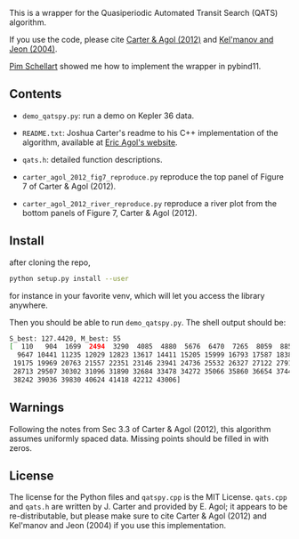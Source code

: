 This is a wrapper for the Quasiperiodic Automated Transit Search (QATS)
algorithm.

If you use the code, please cite [Carter & Agol (2012)](https://arxiv.org/abs/1210.5136) and 
[Kel'manov and Jeon (2004)](http://ieeexplore.ieee.org/document/1268358/).

[Pim Schellart](https://github.com/pschella) showed me how to implement the
wrapper in pybind11.

## Contents

  * `demo_qatspy.py`: run a demo on Kepler 36 data.

  * `README.txt`: Joshua Carter's readme to his C++ implementation of the
    algorithm, available at
  [Eric Agol's website](http://faculty.washington.edu/agol/QATS/).

  * `qats.h`: detailed function descriptions.

  * `carter_agol_2012_fig7_reproduce.py` reproduce the top panel of Figure 7 of
    Carter & Agol (2012).

  * `carter_agol_2012_river_reproduce.py` reproduce a river plot from the
    bottom panels of Figure 7, Carter & Agol (2012).

## Install

after cloning the repo,
```bash
python setup.py install --user
```
for instance in your favorite venv, which will let you access the library
anywhere.

Then you should be able to run `demo_qatspy.py`. The shell output should be:
```bash
S_best: 127.4420, M_best: 55
[  110   904  1699  2494  3290  4085  4880  5676  6470  7265  8059  8853
  9647 10441 11235 12029 12823 13617 14411 15205 15999 16793 17587 18381
 19175 19969 20763 21557 22351 23146 23941 24736 25532 26327 27122 27917
 28713 29507 30302 31096 31890 32684 33478 34272 35066 35860 36654 37448
 38242 39036 39830 40624 41418 42212 43006]
```

## Warnings

Following the notes from Sec 3.3 of Carter & Agol (2012), this algorithm
assumes uniformly spaced data. Missing points should be filled in with zeros.

## License

The license for the Python files and `qatspy.cpp` is the MIT License.
`qats.cpp` and `qats.h` are written by J. Carter and provided by E. Agol; it
appears to be re-distributable, but please make sure to cite Carter & Agol
(2012) and Kel'manov and Jeon (2004) if you use this implementation.
